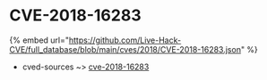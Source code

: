# CVE-2018-16283
{% embed url="https://github.com/Live-Hack-CVE/full_database/blob/main/cves/2018/CVE-2018-16283.json" %}

* cved-sources ~> [cve-2018-16283](https://www.alice-snow.ru/2018/database/cve-2018-16283/cve-2018-16283-cved-sources)